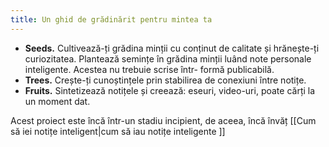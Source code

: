 ```yaml
---
title: Un ghid de grădinărit pentru mintea ta
---
```


- **Seeds.** Cultivează-ți grădina minții cu conținut de calitate și hrănește-ți curiozitatea. Plantează semințe în grădina minții luând note personale inteligente. Acestea nu trebuie scrise într- formă publicabilă.  
- **Trees.** Crește-ți cunoștințele prin stabilirea de conexiuni între notițe. 
- **Fruits.** Sintetizează notițele și creează: eseuri, video-uri, poate cărți la un moment dat.


Acest proiect este încă într-un stadiu incipient, de aceea, încă învăț [[Cum să iei notițe inteligent|cum să iau notițe inteligente ]]
